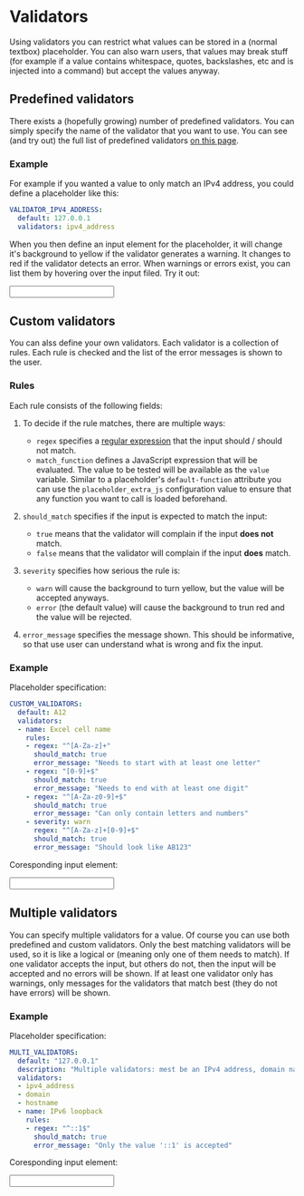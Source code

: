 # Validators

Using validators you can restrict what values can be stored in a (normal textbox) placeholder.
You can also warn users, that values may break stuff (for example if a value contains whitespace, quotes, backslashes, etc and is injected into a command) but accept the values anyway.

## Predefined validators

There exists a (hopefully growing) number of predefined validators.
You can simply specify the name of the validator that you want to use.
You can see (and try out) the full list of predefined validators [on this page](./tests/validators.md).

### Example

For example if you wanted a value to only match an IPv4 address, you could define a placeholder like this:

```yaml
VALIDATOR_IPV4_ADDRESS:
  default: 127.0.0.1
  validators: ipv4_address
```

When you then define an input element for the placeholder, it will change it's background to yellow if the validator generates a warning.
It changes to red if the validator detects an error.
When warnings or errors exist, you can list them by hovering over the input filed.
Try it out:

<input data-input-for="VALIDATOR_IPV4_ADDRESS">


## Custom validators

You can alss define your own validators.
Each validator is a collection of rules.
Each rule is checked and the list of the error messages is shown to the user.

### Rules

Each rule consists of the following fields:

1. To decide if the rule matches, there are multiple ways:

    - `regex` specifies a [regular expression](https://en.wikipedia.org/wiki/Regular_expression) that the input should / should not match.
    - `match_function` defines a JavaScript expression that will be evaluated.
        The value to be tested will be available as the `value` variable.
        Similar to a placeholder's `default-function` attribute you can use the `placeholder_extra_js` configuration value to ensure that any function you want to call is loaded beforehand.

2. `should_match` specifies if the input is expected to match the input:

    - `true` means that the validator will complain if the input **does not** match.
    - `false` means that the validator will complain if the input **does** match.

3. `severity` specifies how serious the rule is:

    - `warn` will cause the background to turn yellow, but the value will be accepted anyways.
    - `error` (the default value) will cause the background to trun red and the value will be rejected.

4. `error_message` specifies the message shown.
    This should be informative, so that use user can understand what is wrong and fix the input.

### Example

Placeholder specification:

```yaml
CUSTOM_VALIDATORS:
  default: A12
  validators:
  - name: Excel cell name
    rules:
    - regex: "^[A-Za-z]+"
      should_match: true
      error_message: "Needs to start with at least one letter"
    - regex: "[0-9]+$"
      should_match: true
      error_message: "Needs to end with at least one digit"
    - regex: "^[A-Za-z0-9]+$"
      should_match: true
      error_message: "Can only contain letters and numbers"
    - severity: warn
      regex: "^[A-Za-z]+[0-9]+$"
      should_match: true
      error_message: "Should look like AB123"
```

Coresponding input element:

<input data-input-for="CUSTOM_VALIDATORS">


## Multiple validators

You can specify multiple validators for a value.
Of course you can use both predefined and custom validators.
Only the best matching validators will be used, so it is like a logical or (meaning only one of them needs to match).
If one validator accepts the input, but others do not, then the input will be accepted and no errors will be shown.
If at least one validator only has warnings, only messages for the validators that match best (they do not have errors) will be shown.

### Example

Placeholder specification:

```yaml
MULTI_VALIDATORS:
  default: "127.0.0.1"
  description: "Multiple validators: mest be an IPv4 address, domain name, or hostname"
  validators:
  - ipv4_address
  - domain
  - hostname
  - name: IPv6 loopback
    rules:
    - regex: "^::1$"
      should_match: true
      error_message: "Only the value '::1' is accepted"
```

Coresponding input element:

<input data-input-for="MULTI_VALIDATORS">

